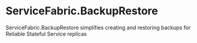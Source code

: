 # ServiceFabric.BackupRestore
ServiceFabric.BackupRestore simplifies creating and restoring backups for Reliable Stateful Service replicas

